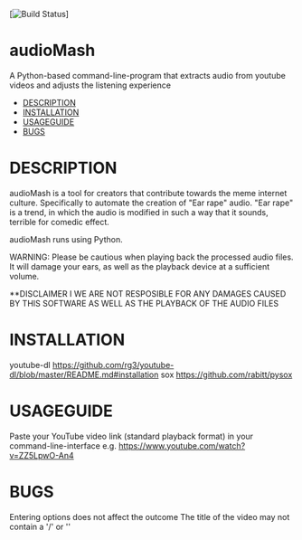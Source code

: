 [![Build Status](https://travis-ci.org/jensgerntholtz/audioMash.svg?branch=master)]
# audioMash
A Python-based command-line-program that extracts audio from youtube videos and adjusts the listening experience

- [DESCRIPTION](#description)
- [INSTALLATION](#installation)
- [USAGEGUIDE](#usageguide)
- [BUGS](#bugs)

# DESCRIPTION
audioMash is a tool for creators that contribute towards the meme internet culture. Specifically to automate the creation of "Ear rape" audio. "Ear rape" is a trend, in which the audio is modified in such a way that it sounds, terrible for comedic effect.

audioMash runs using Python.

WARNING: Please be cautious when playing back the processed audio files. It will damage your ears, as well as the playback device at a sufficient volume.

**DISCLAIMER I WE ARE NOT RESPOSIBLE FOR ANY DAMAGES CAUSED BY THIS SOFTWARE AS WELL AS THE PLAYBACK OF THE AUDIO FILES

# INSTALLATION
youtube-dl
https://github.com/rg3/youtube-dl/blob/master/README.md#installation
sox
https://github.com/rabitt/pysox

# USAGEGUIDE
Paste your YouTube video link (standard playback format) in your command-line-interface
e.g. https://www.youtube.com/watch?v=ZZ5LpwO-An4

# BUGS

Entering options does not affect the outcome
The title of the video may not contain a '/' or '\'
